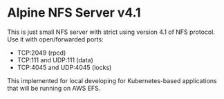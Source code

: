 # Alpine NFS Server v4.1

This is just small NFS server with strict using version 4.1 of
NFS protocol. Use it with open/forwarded ports: 

- TCP:2049 (rpcd)
- TCP:111 and UDP:111 (data)
- TCP:4045 and UDP:4045 (locks)

This implemented for local developing for Kubernetes-based
applications that will be running on AWS EFS.
